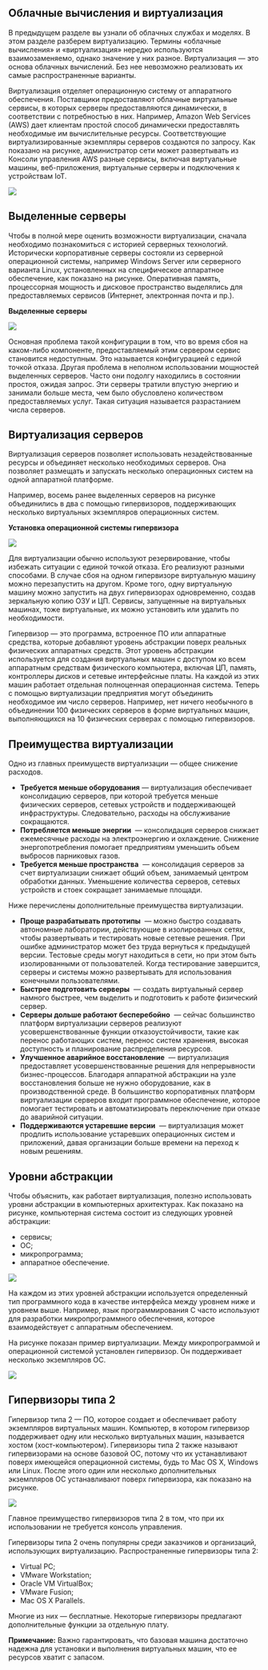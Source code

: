 <!-- 13.2.1 -->
## Облачные вычисления и виртуализация

В предыдущем разделе вы узнали об облачных службах и моделях. В этом разделе разберем виртуализацию. Термины «облачные вычисления» и «виртуализация» нередко используются взаимозаменяемо, однако значение у них разное. Виртуализация — это основа облачных вычислений. Без нее невозможно реализовать их самые распространенные варианты.

Виртуализация отделяет операционную систему от аппаратного обеспечения. Поставщики предоставляют облачные виртуальные сервисы, в которых серверы предоставляются динамически, в соответствии с потребностью в них. Например, Amazon Web Services (AWS) дает клиентам простой способ динамически предоставлять необходимые им вычислительные ресурсы. Соответствующие виртуализированные экземпляры серверов создаются по запросу. Как показано на рисунке, администратор сети может развертывать из Консоли управления AWS разные сервисы, включая виртуальные машины, веб-приложения, виртуальные серверы и подключения к устройствам IoT.

![](./assets/13.2.1.png)

<!--
На рисунке показана консоль управления Amazon Web Services. Она состоит из четырех разделов: «Сервисы AWS», «Создание решения», «Доступ на ходу» и «Изучение AWS». В разделе «Сервисы AWS» можно искать сервисы, вводя имена, ключевые слова или сокращения. В разделе «Создать решение» есть варианты запуска виртуальной машины, создания веб-приложения, построения с использованием виртуальных серверов или подключения устройства IoT. В разделе «Доступ на ходу» есть ссылка для загрузки мобильного приложения консоли управления. В разделе «Изучение AWS» можно щелкнуть ссылки, чтобы узнать о глобальных саммитах AWS, Amazon RDS, Open distro for Elasticsearch и Amazon Sagemaster.-->

<!-- 13.2.2 -->
## Выделенные серверы

Чтобы в полной мере оценить возможности виртуализации, сначала необходимо познакомиться с историей серверных технологий. Исторически корпоративные серверы состояли из серверной операционной системы, например Windows Server или серверного варианта Linux, установленных на специфическое аппаратное обеспечение, как показано на рисунке. Оперативная память, процессорная мощность и дисковое пространство выделялись для предоставляемых сервисов (Интернет, электронная почта и пр.).

**Выделенные серверы**

![](./assets/13.2.2.png)
<!-- /courses/ensa-dl/ae8eb398-34fd-11eb-ba19-f1886492e0e4/aeb65fda-34fd-11eb-ba19-f1886492e0e4/assets/c70d7da2-1c46-11ea-af56-e368b99e9723.svg -->

<!--
На рисунке показаны восемь различных серверов: веб-сервер, почтовый сервер, SQL-сервер, файловый сервер, DHCP-сервер, сервер Active Directory, AAA-сервер Radius и сервер управления сетью. Все, кроме AAA Radius и сервера управления сетью, работают под управлением ОС Windows, последняя работает под управлением ОС Linux. У всех серверов следующее оборудование: CPU, Memory, NIC и Disk.
-->

Основная проблема такой конфигурации в том, что во время сбоя на каком-либо компоненте, предоставляемый этим сервером сервис становится недоступным. Это называется конфигурацией с единой точкой отказа. Другая проблема в неполном использовании мощностей выделенных серверов. Часто они подолгу находились в состоянии простоя, ожидая запрос. Эти серверы тратили впустую энергию и занимали больше места, чем было обусловлено количеством предоставляемых услуг. Такая ситуация называется разрастанием числа серверов.

<!-- 13.2.3 -->
## Виртуализация серверов

Виртуализация серверов позволяет использовать незадействованные ресурсы и объединяет несколько необходимых серверов. Она позволяет размещать и запускать несколько операционных систем на одной аппаратной платформе.

Например, восемь ранее выделенных серверов на рисунке объединились в два с помощью гипервизоров, поддерживающих несколько виртуальных экземпляров операционных систем.

**Установка операционной системы гипервизора**

![](./assets/13.2.3.png)
<!-- /courses/ensa-dl/ae8eb398-34fd-11eb-ba19-f1886492e0e4/aeb65fda-34fd-11eb-ba19-f1886492e0e4/assets/c70edd30-1c46-11ea-af56-e368b99e9723.svg -->

<!--
На рисунке используются две ветвящихся диаграммы. Начиная снизу, у сервера 1 аппаратное обеспечение с гипервизором сверху, от которого ветвятся четыре ОС Windows. Поверх первой — веб-сервер. Поверх второй — сервер электронной почты. Поверх третьей — SQL-сервер. Поверх четвертой — файловый сервер. Начиная снизу, у сервера 2 аппаратное обеспечение с гипервизором сверху, от которого ветвятся четыре ОС Windows. Поверх первой ОС Windows — DHCP-сервер. Поверх второй — активный сервер каталогов. Поверх третьей — RADIUS-сервер. Поверх четвертой — сервер управления сетью. 
-->

Для виртуализации обычно используют резервирование, чтобы избежать ситуации с единой точкой отказа. Его реализуют разными способами. В случае сбоя на одном гипервизоре виртуальную машину можно перезапустить на другом. Кроме того, одну виртуальную машину можно запустить на двух гипервизорах одновременно, создав зеркальную копию ОЗУ и ЦП. Сервисы, запущенные на виртуальных машинах, тоже виртуальные, их можно установить или удалить по необходимости.

Гипервизор — это программа, встроенное ПО или аппаратные средства, которые добавляют уровень абстракции поверх реальных физических аппаратных средств. Этот уровень абстракции используется для создания виртуальных машин с доступом ко всем аппаратным средствам физического компьютера, включая ЦП, память, контроллеры дисков и сетевые интерфейсные платы. На каждой из этих машин работает отдельная полноценная операционная система. Теперь с помощью виртуализации предприятия могут объединить необходимое им число серверов. Например, нет ничего необычного в объединении 100 физических серверов в форме виртуальных машин, выполняющихся на 10 физических серверах с помощью гипервизоров.

<!-- 13.2.4 -->
## Преимущества виртуализации

Одно из главных преимуществ виртуализации — общее снижение расходов.

* **Требуется меньше оборудования** — виртуализация обеспечивает консолидацию серверов, при которой требуется меньше физических серверов, сетевых устройств и поддерживающей инфраструктуры. Следовательно, расходы на обслуживание сокращаются.
* **Потребляется меньше энергии**  — консолидация серверов снижает ежемесячные расходы на электроэнергию и охлаждение. Снижение энергопотребления помогает предприятиям уменьшить объем выбросов парниковых газов.
* **Требуется меньше пространства**  — консолидация серверов за счет виртуализации снижает общий объем, занимаемый центром обработки данных. Уменьшение количества серверов, сетевых устройств и стоек сокращает занимаемые площади.

Ниже перечислены дополнительные преимущества виртуализации.

* **Проще разрабатывать прототипы**  — можно быстро создавать автономные лаборатории, действующие в изолированных сетях, чтобы развертывать и тестировать новые сетевые решения. При ошибке администратор может без труда вернуться к предыдущей версии. Тестовые среды могут находиться в сети, но при этом быть изолированными от пользователей. Когда тестирование завершится, серверы и системы можно развертывать для использования конечными пользователями.
* **Быстрее подготовить серверы**  — создать виртуальный сервер намного быстрее, чем выделить и подготовить к работе физический сервер.
* **Серверы дольше работают бесперебойно**  — сейчас большинство платформ виртуализации серверов реализуют усовершенствованные функции отказоустойчивости, такие как перенос работающих систем, перенос систем хранения, высокая доступность и планирование распределения ресурсов.
* **Улучшенное аварийное восстановление**  — виртуализация предоставляет усовершенствованные решения для непрерывности бизнес-процессов. Благодаря аппаратной абстракции на узле восстановления больше не нужно оборудование, как в производственной среде. В большинство корпоративных платформ виртуализации серверов входит программное обеспечение, которое помогает тестировать и автоматизировать переключение при отказе до аварийной ситуации.
* **Поддерживаются устаревшие версии**  — виртуализация может продлить использование устаревших операционных систем и приложений, давая организации больше времени на переход к новым решениям.

<!-- 13.2.5 -->
## Уровни абстракции

Чтобы объяснить, как работает виртуализация, полезно использовать уровни абстракции в компьютерных архитектурах. Как показано на рисунке, компьютерная система состоит из следующих уровней абстракции:

* сервисы;
* ОС;
* микропрограмма;
* аппаратное обеспечение.

![](./assets/13.2.5-1.png)
<!-- /courses/ensa-dl/ae8eb398-34fd-11eb-ba19-f1886492e0e4/aeb65fda-34fd-11eb-ba19-f1886492e0e4/assets/c70feea2-1c46-11ea-af56-e368b99e9723.svg -->

<!--
На рисунке показаны уровни абстракции в компьютерной системе. Уровнями являются сервисы (веб-серверы, серверы электронной почты и файловые серверы), ОС, микропрограмма (ROM) и аппаратное обеспечение (процессор, память, сетевая плата и диск).
-->

На каждом из этих уровней абстракции используется определенный тип программного кода в качестве интерфейса между уровнем ниже и уровнем выше. Например, язык программирования C часто используют для разработки микропрограммного обеспечения, которое взаимодействует с аппаратным обеспечением.

На рисунке показан пример виртуализации. Между микропрограммой и операционной системой установлен гипервизор. Он поддерживает несколько экземпляров ОС.

![](./assets/13.2.5-2.png)
<!-- /courses/ensa-dl/ae8eb398-34fd-11eb-ba19-f1886492e0e4/aeb65fda-34fd-11eb-ba19-f1886492e0e4/assets/c71063d0-1c46-11ea-af56-e368b99e9723.svg -->

<!--
На рисунке приведен пример уровней виртуализации и абстракции. Уровни, начинающиеся снизу: аппаратное обеспечение (процессор, память, сетевая плата и диск), микропрограмма (ROM), гипервизор, ОС и сервис. Рисунок разветвляется после гипервизора. Три ветви состоят из ОС и сервисов (веб-сервер, сервер электронной почты и файловый сервер).
-->

<!-- 13.2.6 -->
## Гипервизоры типа 2

Гипервизор типа 2 — ПО, которое создает и обеспечивает работу экземпляров виртуальных машин. Компьютер, в котором гипервизор поддерживает одну или несколько виртуальных машин, называется хостом (хост-компьютером). Гипервизоры типа 2 также называют гипервизорами на основе базовой ОС, потому что их устанавливают поверх имеющейся операционной системы, будь то Mac OS X, Windows или Linux. После этого один или несколько дополнительных экземпляров ОС устанавливают поверх гипервизора, как показано на рисунке.

![](./assets/13.2.6.png)
<!-- /courses/ensa-dl/ae8eb398-34fd-11eb-ba19-f1886492e0e4/aeb65fda-34fd-11eb-ba19-f1886492e0e4/assets/c710d902-1c46-11ea-af56-e368b99e9723.svg -->

<!--
На рисунке показан гипервизор типа 2 на главном компьютере. Начиная снизу, хост имеет аппаратное обеспечение с операционной системой сверху, операционная система имеет гипервизор сверху и ветвящиеся от него три операционные системы: ОС Windows, ОС Linux и ОС Unix. 
-->

Главное преимущество гипервизоров типа 2 в том, что при их использовании не требуется консоль управления.

Гипервизоры типа 2 очень популярны среди заказчиков и организаций, использующих виртуализацию. Распространенные гипервизоры типа 2:

* Virtual PC;
* VMware Workstation;
* Oracle VM VirtualBox;
* VMware Fusion;
* Mac OS X Parallels.

Многие из них — бесплатные. Некоторые гипервизоры предлагают дополнительные функции за отдельную плату.

**Примечание:** Важно гарантировать, что базовая машина достаточно надежна для установки и выполнения виртуальных машин, что ее ресурсов хватит с запасом.

<!-- 13.2.7 -->
<!-- quiz -->

